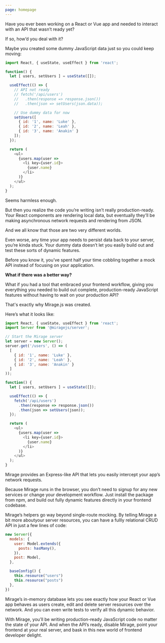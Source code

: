 ```yaml
---
page: homepage
---
```


Have you ever been working on a React or Vue app and needed to interact with an API that wasn’t ready yet?

If so, how’d you deal with it?

Maybe you created some dummy JavaScript data just so you could keep moving:

```js
import React, { useState, useEffect } from 'react';

function() {
  let [ users, setUsers ] = useState([]);

  useEffect(() => {
    // API not ready
    // fetch('/api/users')
    //   .then(response => response.json())
    //   .then(json => setUsers(json.data));

    // Use dummy data for now
    setUsers([
      { id: '1', name: 'Luke' },
      { id: '2', name: 'Leah' },
      { id: '3', name: 'Anakin' }
    ]);
  });

  return (
    <ul>
      {users.map(user =>
        <li key={user.id}>
          {user.name}
        </li>
      )}
    </ul>
  );
}
```

Seems harmless enough.

But then you realize the code you’re writing isn’t really production-ready. Your React components are rendering local data, but eventually they’ll be making asynchronous network requests and rendering from JSON.

And we all know that those are two very different worlds.

Even worse, any time your app needs to persist data back to your server, you’re kinda stuck. Your dummy data doesn’t let you easily build out and test these sorts of dynamic features.

Before you know it, you’ve spent half your time cobbling together a mock API instead of focusing on your application.

**What if there was a better way?**

What if you had a tool that embraced your frontend workflow, giving you everything you needed to build out complete, production-ready JavaScript features without having to wait on your production API?

That's exactly why Mirage.js was created.

Here’s what it looks like:

```js
import React, { useState, useEffect } from 'react';
import Server from '@miragejs/server';

// Start the Mirage server
let server = new Server();
server.get('/users', () => (
  [
    { id: '1', name: 'Luke' },
    { id: '2', name: 'Leah' },
    { id: '3', name: 'Anakin' }
  ]
));

function() {
  let [ users, setUsers ] = useState([]);

  useEffect(() => {
    fetch('/api/users')
      .then(response => response.json())
      .then(json => setUsers(json));
  });

  return (
    <ul>
      {users.map(user =>
        <li key={user.id}>
          {user.name}
        </li>
      )}
    </ul>
  );
}
```

Mirage provides an Express-like API that lets you easily intercept your app’s network requests.

Because Mirage runs in the browser, you don’t need to signup for any new services or change your development workflow. Just install the package from npm, and build out fully dynamic features directly in your frontend codebase.

Mirage’s helpers go way beyond single-route mocking. By telling Mirage a bit more aboutyour server resources, you can have a fullly relational CRUD API in just a few lines of code:

```js
new Server({
  models: {
    user: Model.extends({
      posts: hasMany(),
    }),
    post: Model,
  },

  baseConfig() {
    this.resource("users")
    this.resource("posts")
  },
})
```

Mirage’s in-memory database lets you see exactly how your React or Vue app behaves as users create, edit and delete server resources over the network. And you can even write tests to verify all this dynamic behavior.

With Mirage, you’ll be writing production-ready JavaScript code no matter the state of your API. And when the API’s ready, disable Mirage, point your frontend at your real server, and bask in this new world of frontend developer delight.

